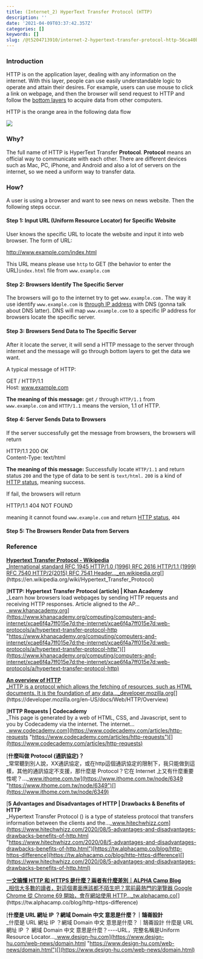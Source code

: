 ```yaml
---
title: (Internet_2) HyperText Transfer Protocol (HTTP)
description: ''
date: '2021-04-09T03:37:42.357Z'
categories: []
keywords: []
slug: /@t5204713910/internet-2-hypertext-transfer-protocol-http-56ca40bec4f
---
```


### Introduction

HTTP is on the application layer, dealing with any information on the internet. With this layer, people can use easily understandable logic to operate and attain their desires. For example, users can use mouse to click a link on webpage, and then the browser will send request to HTTP and follow the [bottom layers](https://t5204713910.medium.com/internet-1-how-does-the-internet-work-basic-concepts-39cfcc3af18b) to acquire data from other computers.

HTTP is the orange area in the following data flow

![](/Users/chenyongzhe/coding/practice_not_for_github/javascript_practice/medium-to-markdown/medium-export/posts/md_1623056197395/img/1__fyvCxOSifVH6Gsl6SZ__Txg.png)

### Why?

The full name of HTTP is HyperText Transfer **Protocol**. **Protocol** means an official way to communicate with each other. There are different devices such as Mac, PC, iPhone, and Android and also a lot of servers on the internet, so we need a uniform way to transfer data.

### How?

A user is using a browser and want to see news on news website. Then the following steps occur.

#### Step 1: Input URL (Uniform Resource Locator) for Specific Website

User knows the specific URL to locate the website and input it into web browser. The form of URL:

http://www.example.com/index.html

This URL means please use `http` to GET (the behavior to enter the URL)`index.html` file from `www.example.com`

#### Step 2: Browsers Identify The Specific Server

The browsers will go to the internet try to get `www.example.com.` The way it use identify `www.example.com` is [through IP address](https://t5204713910.medium.com/internet-1-how-does-the-internet-work-basic-concepts-39cfcc3af18b) with DNS (gonna talk about DNS latter). DNS will map `www.example.com` to a specific IP address for browsers locate the specific server.

#### Step 3: Browsers Send Data to The Specific Server

After it locate the server, it will send a HTTP message to the server through internet and the message will go through bottom layers to get the data we want.

A typical message of HTTP:

GET / HTTP/1.1  
Host: www.example.com

**The meaning of this message:** get `/` through `HTTP/1.1` from `www.example.com` and `HTTP/1.1` means the version, 1.1 of HTTP.

#### Step 4: Server Sends Data to Browsers

If the server successfully get the message from browsers, the browsers will return

HTTP/1.1 200 OK  
Content-Type: text/html

**The meaning of this message:** Successfully locate `HTTP/1.1` and return status `200` and the type of data to be sent is `text/html.` `200` is a kind of [HTTP status](https://en.wikipedia.org/wiki/List_of_HTTP_status_codes), meaning success.

If fail, the browsers will return

HTTP/1.1 404 NOT FOUND

meaning it cannot found `www.example.com` and return [HTTP status](https://en.wikipedia.org/wiki/List_of_HTTP_status_codes), `404`

#### Step 5: The Browsers Render Data from Servers

### Reference

[**Hypertext Transfer Protocol - Wikipedia**  
_International standard RFC 1945 HTTP/1.0 (1996) RFC 2616 HTTP/1.1 (1999) RFC 7540 HTTP/2(2015) RFC 7541 Header…_en.wikipedia.org](https://en.wikipedia.org/wiki/Hypertext_Transfer_Protocol "https://en.wikipedia.org/wiki/Hypertext_Transfer_Protocol")[](https://en.wikipedia.org/wiki/Hypertext_Transfer_Protocol)

[**HTTP: Hypertext Transfer Protocol (article) | Khan Academy**  
_Learn how browsers load webpages by sending HTTP requests and receiving HTTP responses. Article aligned to the AP…_www.khanacademy.org](https://www.khanacademy.org/computing/computers-and-internet/xcae6f4a7ff015e7d:the-internet/xcae6f4a7ff015e7d:web-protocols/a/hypertext-transfer-protocol-http "https://www.khanacademy.org/computing/computers-and-internet/xcae6f4a7ff015e7d:the-internet/xcae6f4a7ff015e7d:web-protocols/a/hypertext-transfer-protocol-http")[](https://www.khanacademy.org/computing/computers-and-internet/xcae6f4a7ff015e7d:the-internet/xcae6f4a7ff015e7d:web-protocols/a/hypertext-transfer-protocol-http)

[**An overview of HTTP**  
_HTTP is a protocol which allows the fetching of resources, such as HTML documents. It is the foundation of any data…_developer.mozilla.org](https://developer.mozilla.org/en-US/docs/Web/HTTP/Overview "https://developer.mozilla.org/en-US/docs/Web/HTTP/Overview")[](https://developer.mozilla.org/en-US/docs/Web/HTTP/Overview)

[**HTTP Requests | Codecademy**  
_This page is generated by a web of HTML, CSS, and Javascript, sent to you by Codecademy via the internet. The internet…_www.codecademy.com](https://www.codecademy.com/articles/http-requests "https://www.codecademy.com/articles/http-requests")[](https://www.codecademy.com/articles/http-requests)

[**什麼叫做 Protocol (通訊協定)？**  
_常常聽到別人說，XX通訊協定，或在http這個通訊協定的限制下，我只能做到這樣，其他的通訊協定不支援，那什麼是 Protocol？它在 Internet 上又有什麼重要性呢？…_www.ithome.com.tw](https://www.ithome.com.tw/node/6349 "https://www.ithome.com.tw/node/6349")[](https://www.ithome.com.tw/node/6349)

[**5 Advantages and Disadvantages of HTTP | Drawbacks & Benefits of HTTP**  
_Hypertext Transfer Protocol () is a type of stateless protocol that transfers information between the clients and the…_www.hitechwhizz.com](https://www.hitechwhizz.com/2020/08/5-advantages-and-disadvantages-drawbacks-benefits-of-http.html "https://www.hitechwhizz.com/2020/08/5-advantages-and-disadvantages-drawbacks-benefits-of-http.html")[https://tw.alphacamp.co/blog/http-https-difference](https://tw.alphacamp.co/blog/http-https-difference)[](https://www.hitechwhizz.com/2020/08/5-advantages-and-disadvantages-drawbacks-benefits-of-http.html)

[**一文搞懂 HTTP 和 HTTPS 是什麼？兩者有什麼差別｜ALPHA Camp Blog**  
_相信大多數的讀者，對這個畫面應該都不陌生吧？當前最熱門的瀏覽器 Google Chrome 從 Chrome 69 開始，會在網站使用 HTTP…_tw.alphacamp.co](https://tw.alphacamp.co/blog/http-https-difference "https://tw.alphacamp.co/blog/http-https-difference")[](https://tw.alphacamp.co/blog/http-https-difference)

[**什麼是 URL 網址 IP ？網域 Domain 中文 意思是什麼？｜鵠崙設計**  
_什麼是 URL 網址 IP ？網域 Domain 中文 意思是什麼？｜鵠崙設計 什麼是 URL 網址 IP ？ 網域 Domain 中文 意思是什麼？----URL，完整名稱是Uniform Resource Locator…_www.design-hu.com](https://www.design-hu.com/web-news/domain.html "https://www.design-hu.com/web-news/domain.html")[](https://www.design-hu.com/web-news/domain.html)